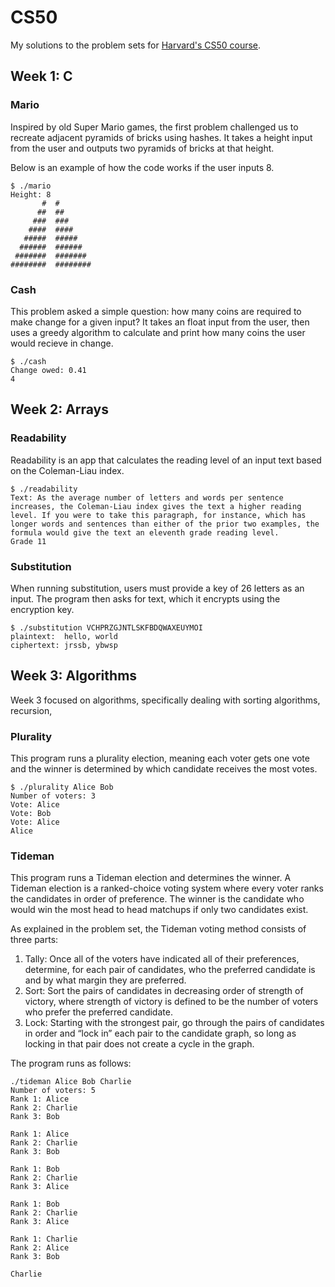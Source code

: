 # CS50

My solutions to the problem sets for [Harvard's CS50 course](https://www.edx.org/course/introduction-computer-science-harvardx-cs50x).

## Week 1: C

### Mario

Inspired by old Super Mario games, the first problem challenged us to recreate adjacent pyramids of bricks using hashes. It takes a height input from the user and outputs two pyramids of bricks at that height.

Below is an example of how the code works if the user inputs 8.

```
$ ./mario
Height: 8
       #  #
      ##  ##
     ###  ###
    ####  ####
   #####  #####
  ######  ######
 #######  #######
########  ########
```

### Cash

This problem asked a simple question: how many coins are required to make change for a given input? It takes an float input from the user, then uses a greedy algorithm to calculate and print how many coins the user would recieve in change.

```
$ ./cash
Change owed: 0.41
4
```

## Week 2: Arrays

### Readability

Readability is an app that calculates the reading level of an input text based on the Coleman-Liau index.

```
$ ./readability
Text: As the average number of letters and words per sentence increases, the Coleman-Liau index gives the text a higher reading level. If you were to take this paragraph, for instance, which has longer words and sentences than either of the prior two examples, the formula would give the text an eleventh grade reading level.
Grade 11
```

### Substitution

When running substitution, users must provide a key of 26 letters as an input. The program then asks for text, which it encrypts using the encryption key.

```
$ ./substitution VCHPRZGJNTLSKFBDQWAXEUYMOI
plaintext:  hello, world
ciphertext: jrssb, ybwsp
```

## Week 3: Algorithms

Week 3 focused on algorithms, specifically dealing with sorting algorithms, recursion,

### Plurality

This program runs a plurality election, meaning each voter gets one vote and the winner is determined by which candidate receives the most votes.

```
$ ./plurality Alice Bob
Number of voters: 3
Vote: Alice
Vote: Bob
Vote: Alice
Alice
```

### Tideman

This program runs a Tideman election and determines the winner. A Tideman election is a ranked-choice voting system where every voter ranks the candidates in order of preference. The winner is the candidate who would win the most head to head matchups if only two candidates exist.

As explained in the problem set, the Tideman voting method consists of three parts:

1. Tally: Once all of the voters have indicated all of their preferences, determine, for each pair of candidates, who the preferred candidate is and by what margin they are preferred.
2. Sort: Sort the pairs of candidates in decreasing order of strength of victory, where strength of victory is defined to be the number of voters who prefer the preferred candidate.
3. Lock: Starting with the strongest pair, go through the pairs of candidates in order and “lock in” each pair to the candidate graph, so long as locking in that pair does not create a cycle in the graph.

The program runs as follows:

```
./tideman Alice Bob Charlie
Number of voters: 5
Rank 1: Alice
Rank 2: Charlie
Rank 3: Bob

Rank 1: Alice
Rank 2: Charlie
Rank 3: Bob

Rank 1: Bob
Rank 2: Charlie
Rank 3: Alice

Rank 1: Bob
Rank 2: Charlie
Rank 3: Alice

Rank 1: Charlie
Rank 2: Alice
Rank 3: Bob

Charlie
```
